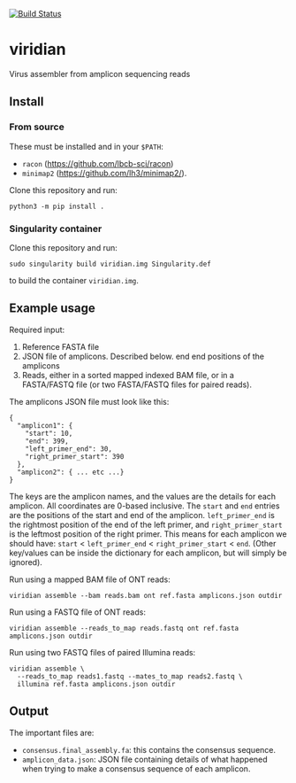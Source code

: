 [![Build Status](https://www.travis-ci.com/iqbal-lab-org/viridian.svg?branch=main)](https://www.travis-ci.com/iqbal-lab-org/viridian)

# viridian
Virus assembler from amplicon sequencing reads

## Install

### From source
These must be installed and in your `$PATH`:
* `racon` (https://github.com/lbcb-sci/racon)
* `minimap2` (https://github.com/lh3/minimap2/).


Clone this repository and run:
```
python3 -m pip install .
```

### Singularity container
Clone this repository and run:
```
sudo singularity build viridian.img Singularity.def
```
to build the container `viridian.img`.


## Example usage

Required input:
1. Reference FASTA file
2. JSON file of amplicons. Described below.
   end end positions of the amplicons
3. Reads, either in a sorted mapped indexed BAM file, or in a FASTA/FASTQ file
(or two FASTA/FASTQ files for paired reads).

The amplicons JSON file must look like this:
```
{
  "amplicon1": {
    "start": 10,
    "end": 399,
    "left_primer_end": 30,
    "right_primer_start": 390
  },
  "amplicon2": { ... etc ...}
}
```
The keys are the amplicon names, and the values are the details for each
amplicon.
All coordinates are 0-based inclusive.
The `start` and `end` entries are the positions of the start and end of the
amplicon.
`left_primer_end` is the rightmost position of the end of the left primer,
and `right_primer_start` is the leftmost position
of the right primer. This means for each amplicon we should have:
`start` < `left_primer_end` < `right_primer_start` < `end`.
(Other key/values can be inside the dictionary
for each amplicon, but will simply be ignored).


Run using a mapped BAM file of ONT reads:
```
viridian assemble --bam reads.bam ont ref.fasta amplicons.json outdir
```

Run using a FASTQ file of ONT reads:
```
viridian assemble --reads_to_map reads.fastq ont ref.fasta amplicons.json outdir
```

Run using two FASTQ files of paired Illumina reads:
```
viridian assemble \
  --reads_to_map reads1.fastq --mates_to_map reads2.fastq \
  illumina ref.fasta amplicons.json outdir
```


## Output

The important files are:
* `consensus.final_assembly.fa`: this contains the consensus sequence.
* `amplicon_data.json`: JSON file containing details of what happened when
  trying to make a consensus sequence of each amplicon.

